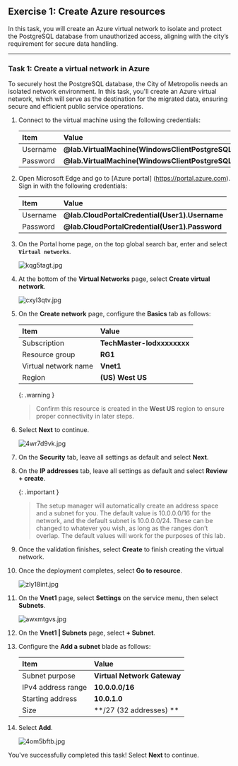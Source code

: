 ## Exercise 1: Create Azure resources 

In this task, you will create an Azure virtual network to isolate and protect the PostgreSQL database from unauthorized access, aligning with the city’s requirement for secure data handling.

--- 

### Task 1: Create a virtual network in Azure 

To securely host the PostgreSQL database, the City of Metropolis needs an isolated network environment. In this task, you'll create an Azure virtual network, which will serve as the destination for the migrated data, ensuring secure and efficient public service operations.

1. Connect to the virtual machine using the following credentials: 

    | Item | Value |
    |:--------|:--------|
    | Username   | **@lab.VirtualMachine(WindowsClientPostgreSQL16).Username**   |  
    | Password  | **@lab.VirtualMachine(WindowsClientPostgreSQL16).Password** |

1. Open Microsoft Edge and go to [Azure portal] (https://portal.azure.com). Sign in with the following credentials: 

    | Item | Value |
    |:--------|:--------|
    | Username   | **@lab.CloudPortalCredential(User1).Username**   |
    | Password  | **@lab.CloudPortalCredential(User1).Password**   |

1. On the Portal home page, on the top global search bar, enter and select **`Virtual networks`**.  

    ![kqg5tagt.jpg](../../Media/kqg5tagt.jpg) 

1. At the bottom of the **Virtual Networks** page, select **Create virtual network**. 

    ![cxyl3qtv.jpg](../../Media/cxyl3qtv.jpg) 

1. On the **Create network** page, configure the **Basics** tab as follows: 

    | Item | Value | 
    |:---------|:---------| 
    | Subscription   | **TechMaster-lodxxxxxxxx** | 
    | Resource group   | **RG1**   | 
    | Virtual network name  |   **Vnet1**   |
    | Region    |   **(US) West US** |

    {: .warning } 
    > Confirm this resource is created in the **West US** region to ensure proper connectivity in later steps.

1. Select **Next** to continue. 

    ![4wr7d9vk.jpg](../../Media/4wr7d9vk.jpg)

1. On the **Security** tab, leave all settings as default and select **Next**. 

1. On the **IP addresses** tab, leave all settings as default and select **Review + create**. 

    {: .important } 
    > The setup manager will automatically create an address space and a subnet for you. The default value is 10.0.0.0/16 for the network, and the default subnet is 10.0.0.0/24. These can be changed to whatever you wish, as long as the ranges don’t overlap. The default values will work for the purposes of this lab. 

1. Once the validation finishes, select **Create** to finish creating the virtual network. 

1. Once the deployment completes, select **Go to resource**. 

    ![zly18int.jpg](../../Media/zly18int.jpg)

1. On the **Vnet1** page, select **Settings** on the service menu, then select **Subnets**. 

    ![awxmtgvs.jpg](../../Media/awxmtgvs.jpg) 

1. On the **Vnet1 | Subnets** page, select **+ Subnet**. 

1. Configure the **Add a subnet** blade as follows:  

    | Item | Value | 
    |:---------|:---------| 
    | Subnet purpose  | **Virtual Network Gateway** | 
    | IPv4 address range   | **10.0.0.0/16**   | 
    | Starting address |   **10.0.1.0**
    | Size    |   **/27 (32 addresses) **

1. Select **Add**. 

    ![4om5bftb.jpg](../../Media/4om5bftb.jpg) 

You've successfully completed this task! Select **Next** to continue. 
